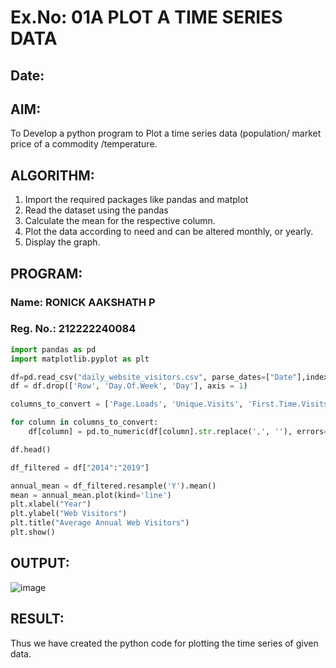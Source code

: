 # Ex.No: 01A PLOT A TIME SERIES DATA
##  Date: 
## AIM:
To Develop a python program to Plot a time series data (population/ market price of a commodity
/temperature.
## ALGORITHM:
1. Import the required packages like pandas and matplot
2. Read the dataset using the pandas
3. Calculate the mean for the respective column.
4. Plot the data according to need and can be altered monthly, or yearly.
5. Display the graph.
## PROGRAM:
### Name: RONICK AAKSHATH P
### Reg. No.: 212222240084
```python
import pandas as pd
import matplotlib.pyplot as plt

df=pd.read_csv("daily_website_visitors.csv", parse_dates=["Date"],index_col="Date")
df = df.drop(['Row', 'Day.Of.Week', 'Day'], axis = 1)

columns_to_convert = ['Page.Loads', 'Unique.Visits', 'First.Time.Visits', 'Returning.Visits']

for column in columns_to_convert:
    df[column] = pd.to_numeric(df[column].str.replace(',', ''), errors='coerce')

df.head()

df_filtered = df["2014":"2019"]

annual_mean = df_filtered.resample('Y').mean()
mean = annual_mean.plot(kind='line')
plt.xlabel("Year")
plt.ylabel("Web Visitors")
plt.title("Average Annual Web Visitors")
plt.show()
```
## OUTPUT:
![image](https://github.com/user-attachments/assets/49aab60f-d19b-48a0-a4a9-e6dd1bddc54f)

## RESULT:
Thus we have created the python code for plotting the time series of given data.
